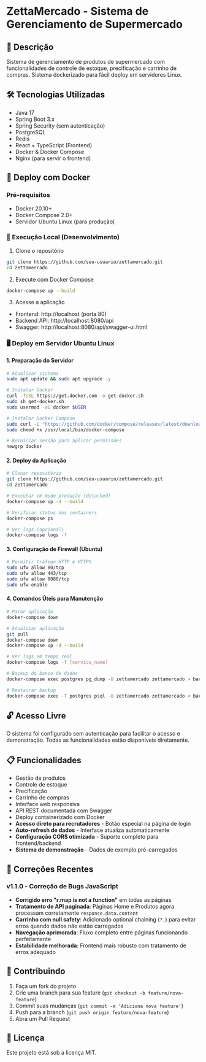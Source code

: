 # ZettaMercado - Sistema de Gerenciamento de Supermercado

## 📝 Descrição
Sistema de gerenciamento de produtos de supermercado com funcionalidades de controle de estoque, precificação e carrinho de compras. Sistema dockerizado para fácil deploy em servidores Linux.

## 🛠️ Tecnologias Utilizadas
- Java 17
- Spring Boot 3.x
- Spring Security (sem autenticação)
- PostgreSQL
- Redis
- React + TypeScript (Frontend)
- Docker & Docker Compose
- Nginx (para servir o frontend)

## 🚀 Deploy com Docker

### Pré-requisitos
- Docker 20.10+
- Docker Compose 2.0+
- Servidor Ubuntu Linux (para produção)

### 🐳 Execução Local (Desenvolvimento)

1. Clone o repositório
```bash
git clone https://github.com/seu-usuario/zettamercado.git
cd zettamercado
```

2. Execute com Docker Compose
```bash
docker-compose up --build
```

3. Acesse a aplicação
- Frontend: http://localhost (porta 80)
- Backend API: http://localhost:8080/api
- Swagger: http://localhost:8080/api/swagger-ui.html

### 🖥️ Deploy em Servidor Ubuntu Linux

#### 1. Preparação do Servidor
```bash
# Atualizar sistema
sudo apt update && sudo apt upgrade -y

# Instalar Docker
curl -fsSL https://get.docker.com -o get-docker.sh
sudo sh get-docker.sh
sudo usermod -aG docker $USER

# Instalar Docker Compose
sudo curl -L "https://github.com/docker/compose/releases/latest/download/docker-compose-$(uname -s)-$(uname -m)" -o /usr/local/bin/docker-compose
sudo chmod +x /usr/local/bin/docker-compose

# Reiniciar sessão para aplicar permissões
newgrp docker
```

#### 2. Deploy da Aplicação
```bash
# Clonar repositório
git clone https://github.com/seu-usuario/zettamercado.git
cd zettamercado

# Executar em modo produção (detached)
docker-compose up -d --build

# Verificar status dos containers
docker-compose ps

# Ver logs (opcional)
docker-compose logs -f
```

#### 3. Configuração de Firewall (Ubuntu)
```bash
# Permitir tráfego HTTP e HTTPS
sudo ufw allow 80/tcp
sudo ufw allow 443/tcp
sudo ufw allow 8080/tcp
sudo ufw enable
```

#### 4. Comandos Úteis para Manutenção
```bash
# Parar aplicação
docker-compose down

# Atualizar aplicação
git pull
docker-compose down
docker-compose up -d --build

# Ver logs em tempo real
docker-compose logs -f [service_name]

# Backup do banco de dados
docker-compose exec postgres pg_dump -U zettamercado zettamercado > backup.sql

# Restaurar backup
docker-compose exec -T postgres psql -U zettamercado zettamercado < backup.sql
```

## 🔓 Acesso Livre
O sistema foi configurado sem autenticação para facilitar o acesso e demonstração. Todas as funcionalidades estão disponíveis diretamente.

## 📋 Funcionalidades
- Gestão de produtos
- Controle de estoque
- Precificação
- Carrinho de compras
- Interface web responsiva
- API REST documentada com Swagger
- Deploy containerizado com Docker
- **Acesso direto para recrutadores** - Botão especial na página de login
- **Auto-refresh de dados** - Interface atualiza automaticamente
- **Configuração CORS otimizada** - Suporte completo para frontend/backend
- **Sistema de demonstração** - Dados de exemplo pré-carregados

## 🐛 Correções Recentes
### v1.1.0 - Correção de Bugs JavaScript
- **Corrigido erro "r.map is not a function"** em todas as páginas
- **Tratamento de API paginada**: Páginas Home e Produtos agora processam corretamente `response.data.content`
- **Carrinho com null safety**: Adicionado optional chaining (`?.`) para evitar erros quando dados não estão carregados
- **Navegação aprimorada**: Fluxo completo entre páginas funcionando perfeitamente
- **Estabilidade melhorada**: Frontend mais robusto com tratamento de erros adequado

## 🤝 Contribuindo
1. Faça um fork do projeto
2. Crie uma branch para sua feature (`git checkout -b feature/nova-feature`)
3. Commit suas mudanças (`git commit -m 'Adiciona nova feature'`)
4. Push para a branch (`git push origin feature/nova-feature`)
5. Abra um Pull Request

## 📝 Licença
Este projeto está sob a licença MIT.
